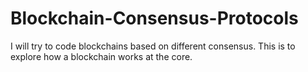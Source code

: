 # Blockchain-Consensus-Protocols
I will try to code blockchains based on different consensus. This is to explore how a blockchain works at the core.

